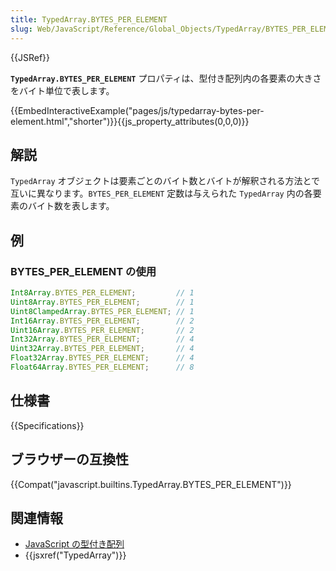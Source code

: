 ```yaml
---
title: TypedArray.BYTES_PER_ELEMENT
slug: Web/JavaScript/Reference/Global_Objects/TypedArray/BYTES_PER_ELEMENT
---
```


{{JSRef}}

**`TypedArray.BYTES_PER_ELEMENT`** プロパティは、型付き配列内の各要素の大きさをバイト単位で表します。

{{EmbedInteractiveExample("pages/js/typedarray-bytes-per-element.html","shorter")}}{{js_property_attributes(0,0,0)}}

## 解説

`TypedArray` オブジェクトは要素ごとのバイト数とバイトが解釈される方法とで互いに異なります。`BYTES_PER_ELEMENT` 定数は与えられた `TypedArray` 内の各要素のバイト数を表します。

## 例

### BYTES_PER_ELEMENT の使用

```js
Int8Array.BYTES_PER_ELEMENT;         // 1
Uint8Array.BYTES_PER_ELEMENT;        // 1
Uint8ClampedArray.BYTES_PER_ELEMENT; // 1
Int16Array.BYTES_PER_ELEMENT;        // 2
Uint16Array.BYTES_PER_ELEMENT;       // 2
Int32Array.BYTES_PER_ELEMENT;        // 4
Uint32Array.BYTES_PER_ELEMENT;       // 4
Float32Array.BYTES_PER_ELEMENT;      // 4
Float64Array.BYTES_PER_ELEMENT;      // 8
```

## 仕様書

{{Specifications}}

## ブラウザーの互換性

{{Compat("javascript.builtins.TypedArray.BYTES_PER_ELEMENT")}}

## 関連情報

- [JavaScript の型付き配列](/ja/docs/Web/JavaScript/Typed_arrays)
- {{jsxref("TypedArray")}}
